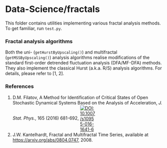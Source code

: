 # Data-Science/fractals
This folder contains utilities implementing various fractal analysis methods. To get familiar, run `test.py`.

### Fractal analysis algorithms
Both the uni- (`getHurstByUpscaling()`) and multifractal (`getMSSByUpscaling()`) analysis algorithms realise modifications of the standard first-order detrended fluctuation analysis (DFA/MF-DFA) methods. They also implement the classical Hurst (a.k.a. R/S) analysis algorithms. For details, please refer to [1, 2].

### References
1. D.M. Filatov, A Method for Identification of Critical States of Open Stochastic Dynamical Systems Based on the Analysis of Acceleration, *J. Stat. Phys.*, 165 (2016) 681-692, <a href="https://doi.org/10.1007/s10955-016-1641-6" rel="nofollow"><img src="https://zenodo.org/badge/DOI/10.1007/s10955-016-1641-6.svg" alt="DOI:10.1007/s10955-016-1641-6" style="vertical-align:middle; max-width:10%;"></a>
2. J.W. Kantelhardt, Fractal and Multifractal Time Series, available at https://arxiv.org/abs/0804.0747, 2008.